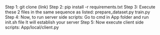 Step 1: git clone (link)
Step 2: pip install -r requirements.txt
Step 3: Execute these 2 files in the same sequence as listed:
	prepare_dataset.py
	train.py
Step 4: Now, to run server side scripts: 
	Go to cmd in App folder and run init.sh file
	It will establish your server
Step 5: Now execute client side scripts: App/local/client.py
